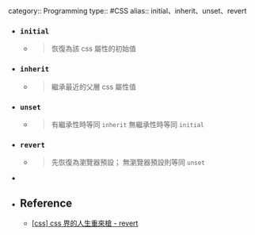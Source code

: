 category:: Programming
type:: #CSS
alias:: initial、inherit、unset、revert

- ### `initial`
	- > 恢復為該 css 屬性的初始值
- ### `inherit`
	- > 繼承最近的父層 css 屬性值
- ### `unset`
	- > 有繼承性時等同 `inherit`
	  無繼承性時等同 `initial`
- ### `revert`
	- > 先恢復為瀏覽器預設；
	  無瀏覽器預設則等同 `unset`
-
- ## Reference
	- [[css] css 界的人生重來槍 - revert](https://vii120.coderbridge.io/2020/11/17/css-revert/)